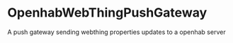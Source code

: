 # OpenhabWebThingPushGateway
A push gateway sending webthing properties updates to a openhab server
